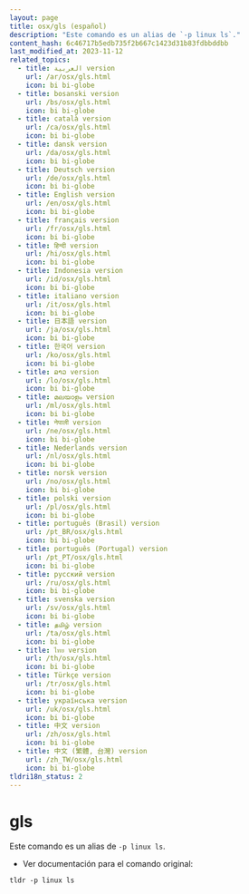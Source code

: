 ```yaml
---
layout: page
title: osx/gls (español)
description: "Este comando es un alias de `-p linux ls`."
content_hash: 6c46717b5edb735f2b667c1423d31b83fdbbddbb
last_modified_at: 2023-11-12
related_topics:
  - title: العربية version
    url: /ar/osx/gls.html
    icon: bi bi-globe
  - title: bosanski version
    url: /bs/osx/gls.html
    icon: bi bi-globe
  - title: català version
    url: /ca/osx/gls.html
    icon: bi bi-globe
  - title: dansk version
    url: /da/osx/gls.html
    icon: bi bi-globe
  - title: Deutsch version
    url: /de/osx/gls.html
    icon: bi bi-globe
  - title: English version
    url: /en/osx/gls.html
    icon: bi bi-globe
  - title: français version
    url: /fr/osx/gls.html
    icon: bi bi-globe
  - title: हिन्दी version
    url: /hi/osx/gls.html
    icon: bi bi-globe
  - title: Indonesia version
    url: /id/osx/gls.html
    icon: bi bi-globe
  - title: italiano version
    url: /it/osx/gls.html
    icon: bi bi-globe
  - title: 日本語 version
    url: /ja/osx/gls.html
    icon: bi bi-globe
  - title: 한국어 version
    url: /ko/osx/gls.html
    icon: bi bi-globe
  - title: ລາວ version
    url: /lo/osx/gls.html
    icon: bi bi-globe
  - title: മലയാളം version
    url: /ml/osx/gls.html
    icon: bi bi-globe
  - title: नेपाली version
    url: /ne/osx/gls.html
    icon: bi bi-globe
  - title: Nederlands version
    url: /nl/osx/gls.html
    icon: bi bi-globe
  - title: norsk version
    url: /no/osx/gls.html
    icon: bi bi-globe
  - title: polski version
    url: /pl/osx/gls.html
    icon: bi bi-globe
  - title: português (Brasil) version
    url: /pt_BR/osx/gls.html
    icon: bi bi-globe
  - title: português (Portugal) version
    url: /pt_PT/osx/gls.html
    icon: bi bi-globe
  - title: русский version
    url: /ru/osx/gls.html
    icon: bi bi-globe
  - title: svenska version
    url: /sv/osx/gls.html
    icon: bi bi-globe
  - title: தமிழ் version
    url: /ta/osx/gls.html
    icon: bi bi-globe
  - title: ไทย version
    url: /th/osx/gls.html
    icon: bi bi-globe
  - title: Türkçe version
    url: /tr/osx/gls.html
    icon: bi bi-globe
  - title: українська version
    url: /uk/osx/gls.html
    icon: bi bi-globe
  - title: 中文 version
    url: /zh/osx/gls.html
    icon: bi bi-globe
  - title: 中文 (繁體, 台灣) version
    url: /zh_TW/osx/gls.html
    icon: bi bi-globe
tldri18n_status: 2
---
```

# gls

Este comando es un alias de `-p linux ls`.

- Ver documentación para el comando original:

`tldr -p linux ls`
